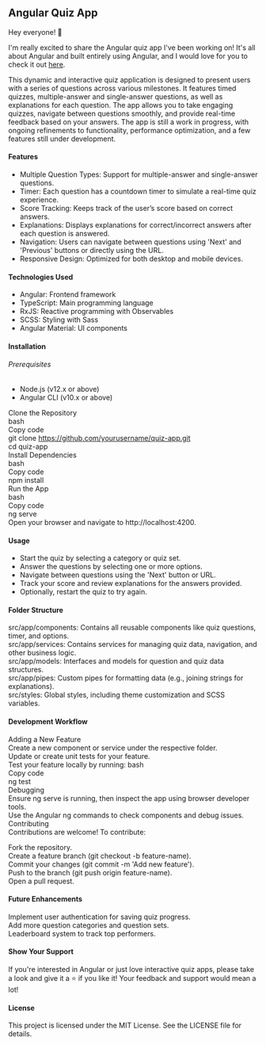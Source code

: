 <h2>Angular Quiz App</h2>

<p>Hey everyone! 🎉</p>
<p>I'm really excited to share the Angular quiz app I've been working on! It's all about Angular and built entirely using Angular, and I would love for you to check it out <a href="https://angular-10-quiz-app.stackblitz.io/">here</a>.</p>
<p>This dynamic and interactive quiz application is designed to present users with a series of questions across various milestones. It features timed quizzes, multiple-answer and single-answer questions, as well as explanations for each question. The app allows you to take engaging quizzes, navigate between questions smoothly, and provide real-time feedback based on your answers. The app is still a work in progress, with ongoing refinements to functionality, performance optimization, and a few features still under development.</p>

<h4>Features</h4>
<ul>
  <li>Multiple Question Types: Support for multiple-answer and single-answer questions.</li>
  <li>Timer: Each question has a countdown timer to simulate a real-time quiz experience.</li>
  <li>Score Tracking: Keeps track of the user’s score based on correct answers.</li>
  <li>Explanations: Displays explanations for correct/incorrect answers after each question is answered.</li>
  <li>Navigation: Users can navigate between questions using 'Next' and 'Previous' buttons or directly using the URL.</li>
  <li>Responsive Design: Optimized for both desktop and mobile devices.</li>
</ul>

<h4>Technologies Used</h4>
<ul>
  <li>Angular: Frontend framework</li>
  <li>TypeScript: Main programming language</li>
  <li>RxJS: Reactive programming with Observables</li>
  <li>SCSS: Styling with Sass</li>
  <li>Angular Material: UI components</li>
</ul>

<h4>Installation</h4>
<h6>Prerequisites</h6>
<ul>
  <li>Node.js (v12.x or above)</li>
  <li>Angular CLI (v10.x or above)</li>
</ul>

Clone the Repository<br>
bash<br>
Copy code<br>
git clone https://github.com/yourusername/quiz-app.git<br>
cd quiz-app<br>
Install Dependencies<br>
bash<br>
Copy code<br>
npm install<br>
Run the App<br>
bash<br>
Copy code<br>
ng serve<br>
Open your browser and navigate to http://localhost:4200.

<h4>Usage</h4>
<ul>
  <li>Start the quiz by selecting a category or quiz set.</li>
  <li>Answer the questions by selecting one or more options.</li>
  <li>Navigate between questions using the 'Next' button or URL.</li>
  <li>Track your score and review explanations for the answers provided.</li>
  <li>Optionally, restart the quiz to try again.</li>
</ul>

<h4>Folder Structure</h4>
src/app/components: Contains all reusable components like quiz questions, timer, and options.<br>
src/app/services: Contains services for managing quiz data, navigation, and other business logic.<br>
src/app/models: Interfaces and models for question and quiz data structures.<br>
src/app/pipes: Custom pipes for formatting data (e.g., joining strings for explanations).<br>
src/styles: Global styles, including theme customization and SCSS variables.

<h4>Development Workflow</h4>
Adding a New Feature<br>
Create a new component or service under the respective folder.<br>
Update or create unit tests for your feature.<br>
Test your feature locally by running:
bash<br>
Copy code<br>
ng test<br>
Debugging<br>
Ensure ng serve is running, then inspect the app using browser developer tools.<br>
Use the Angular ng commands to check components and debug issues.<br>
Contributing<br>
Contributions are welcome! To contribute:<br>

Fork the repository.<br>
Create a feature branch (git checkout -b feature-name).<br>
Commit your changes (git commit -m 'Add new feature').<br>
Push to the branch (git push origin feature-name).<br>
Open a pull request.

<h4>Future Enhancements</h4>
Implement user authentication for saving quiz progress.<br>
Add more question categories and question sets.<br>
Leaderboard system to track top performers.<be>

<h4>Show Your Support</h4>
<p>If you're interested in Angular or just love interactive quiz apps, please take a look and give it a ⭐ if you like it! Your feedback and support would mean a lot!</p>

<h4>License</h4>
This project is licensed under the MIT License. See the LICENSE file for details.
